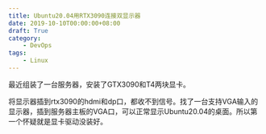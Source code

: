 ```yaml
---
title: Ubuntu20.04用RTX3090连接双显示器
date: 2019-10-10T00:00:00+08:00 
draft: True
category:
    - DevOps
tags: 
    - Linux
---
```


最近组装了一台服务器，安装了GTX3090和T4两块显卡。

将显示器插到rtx3090的hdmi和dp口，都收不到信号。找了一台支持VGA输入的显示器，插到服务器主板的VGA口，可以正常显示Ubuntu20.04的桌面。所以第一个怀疑就是显卡驱动没装好。